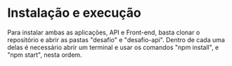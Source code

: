 # Instalação e execução

Para instalar ambas as aplicações, API e Front-end, basta clonar o repositório e
abrir as pastas "desafio" e "desafio-api".
Dentro de cada uma delas é necessário abrir um terminal e usar os comandos "npm install", e "npm start", nesta ordem.
